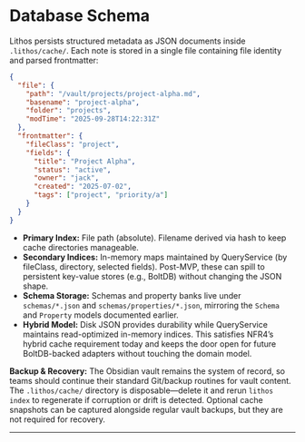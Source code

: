 # Database Schema

Lithos persists structured metadata as JSON documents inside `.lithos/cache/`. Each note is stored in a single file containing file identity and parsed frontmatter:

```json
{
  "file": {
    "path": "/vault/projects/project-alpha.md",
    "basename": "project-alpha",
    "folder": "projects",
    "modTime": "2025-09-28T14:22:31Z"
  },
  "frontmatter": {
    "fileClass": "project",
    "fields": {
      "title": "Project Alpha",
      "status": "active",
      "owner": "jack",
      "created": "2025-07-02",
      "tags": ["project", "priority/a"]
    }
  }
}
```

- **Primary Index:** File path (absolute). Filename derived via hash to keep cache directories manageable.
- **Secondary Indices:** In-memory maps maintained by QueryService (by fileClass, directory, selected fields). Post-MVP, these can spill to persistent key-value stores (e.g., BoltDB) without changing the JSON shape.
- **Schema Storage:** Schemas and property banks live under `schemas/*.json` and `schemas/properties/*.json`, mirroring the `Schema` and `Property` models documented earlier.
- **Hybrid Model:** Disk JSON provides durability while QueryService maintains read-optimized in-memory indices. This satisfies NFR4’s hybrid cache requirement today and keeps the door open for future BoltDB-backed adapters without touching the domain model.

**Backup & Recovery:** The Obsidian vault remains the system of record, so teams should continue their standard Git/backup routines for vault content. The `.lithos/cache/` directory is disposable—delete it and rerun `lithos index` to regenerate if corruption or drift is detected. Optional cache snapshots can be captured alongside regular vault backups, but they are not required for recovery.

---
